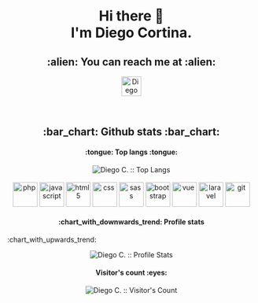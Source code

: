 <h1 align="center"> Hi there 👋<br> I'm Diego Cortina.</h2>

<h2 align="center">:alien: You can reach me at :alien:</h2>

<p align="center">
  <a href="https://www.linkedin.com/in/diego-cortina">
    <img src="https://cdn.jsdelivr.net/gh/devicons/devicon/icons/linkedin/linkedin-original.svg" alt="Diego Cortina's LinkedIn Profile" width="40"/>
  </a>
</p>

<br>

<h2 align="center">:bar_chart: Github stats :bar_chart:</h2>

<h4 align="center">:tongue: Top langs :tongue:</h4>

<p align="center"><img src="https://github-readme-stats.vercel.app/api/top-langs/?username=cortina17&langs_count=9&theme=shades-of-purple&layout=compact" alt="Diego C. :: Top Langs" />
  <br>
  <br>
  <img src="https://cdn.jsdelivr.net/gh/devicons/devicon/icons/php/php-original.svg" alt="php" width="50"/>
  <img src="https://cdn.jsdelivr.net/gh/devicons/devicon/icons/javascript/javascript-original.svg" alt="javascript"width="50"/>
  <img src="https://cdn.jsdelivr.net/gh/devicons/devicon/icons/html5/html5-original-wordmark.svg" alt="html5" width="50"/>
  <img src="https://cdn.jsdelivr.net/gh/devicons/devicon/icons/css3/css3-original-wordmark.svg" alt="css" width="50"/>
  <img src="https://cdn.jsdelivr.net/gh/devicons/devicon/icons/sass/sass-original.svg" alt="sass" width="50"/>
  <img src="https://cdn.jsdelivr.net/gh/devicons/devicon/icons/bootstrap/bootstrap-plain-wordmark.svg" alt="bootstrap" width="50"/>
  <img src="https://cdn.jsdelivr.net/gh/devicons/devicon/icons/vuejs/vuejs-original-wordmark.svg" alt="vue" width="50"/>
  <img src="https://cdn.jsdelivr.net/gh/devicons/devicon/icons/laravel/laravel-plain-wordmark.svg" alt="laravel" width="50"/>
  <img src="https://cdn.jsdelivr.net/gh/devicons/devicon/icons/git/git-original-wordmark.svg" alt="git" width="50"/>
  
</p>
<h4 align="center">:chart_with_downwards_trend: Profile stats</h4> :chart_with_upwards_trend:

<p align="center"><img src="https://github-readme-stats.vercel.app/api?username=cortina17&show_icons=true&theme=shades-of-purple" alt="Diego C. :: Profile Stats" /></p>

<h4 align="center">Visitor's count :eyes:</h4>

<p align="center"><img src="https://profile-counter.glitch.me/{cortina17}/count.svg" alt="Diego C. :: Visitor's Count" /></p>
